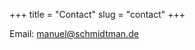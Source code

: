 +++
title = "Contact"
slug = "contact"
+++

Email: [manuel@schmidtman.de](mailto:manuel@schmidtman.de)
